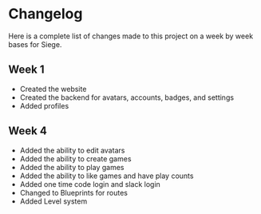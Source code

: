 # Changelog

Here is a complete list of changes made to this project on a week by week bases for Siege.

## Week 1

- Created the website
- Created the backend for avatars, accounts, badges, and settings
- Added profiles

## Week 4

- Added the ability to edit avatars
- Added the ability to create games
- Added the ability to play games
- Added the ability to like games and have play counts
- Added one time code login and slack login
- Changed to Blueprints for routes
- Added Level system
